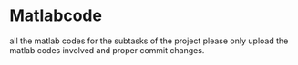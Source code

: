 Matlabcode
==========

all the matlab codes for the subtasks of the project
please only upload the matlab codes involved and proper commit changes.

